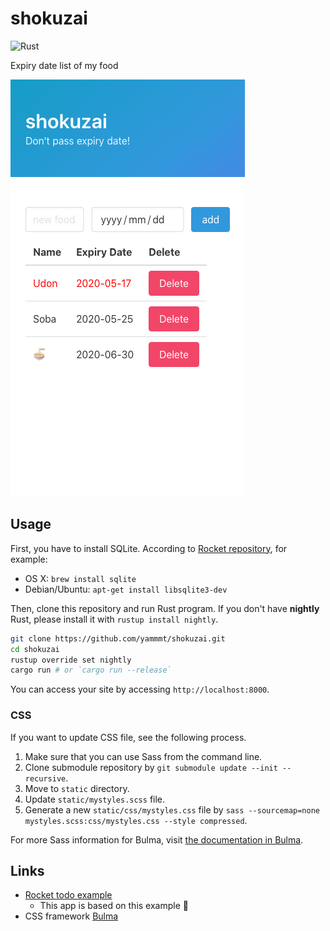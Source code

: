 # shokuzai

![Rust](https://github.com/yammmt/shokuzai/workflows/Rust/badge.svg)

Expiry date list of my food

![index image](./img/index.png)

## Usage

First, you have to install SQLite. According to [Rocket repository](https://github.com/SergioBenitez/Rocket/tree/master/examples/todo), for example:

- OS X: `brew install sqlite`
- Debian/Ubuntu: `apt-get install libsqlite3-dev`

Then, clone this repository and run Rust program.
If you don't have **nightly** Rust, please install it with `rustup install nightly`.

```bash
git clone https://github.com/yammmt/shokuzai.git
cd shokuzai
rustup override set nightly
cargo run # or `cargo run --release`
```

You can access your site by accessing `http://localhost:8000`.

### CSS

If you want to update CSS file, see the following process.

1. Make sure that you can use Sass from the command line.
1. Clone submodule repository by `git submodule update --init --recursive`.
1. Move to `static` directory.
1. Update `static/mystyles.scss` file.
1. Generate a new `static/css/mystyles.css` file by `sass --sourcemap=none mystyles.scss:css/mystyles.css --style compressed`.

For more Sass information for Bulma, visit [the documentation in Bulma](https://bulma.io/documentation/customize/with-sass-cli/).

## Links

- [Rocket todo example](https://github.com/SergioBenitez/Rocket/tree/master/examples/todo)
    - This app is based on this example :bow:
- CSS framework [Bulma](https://bulma.io/)
